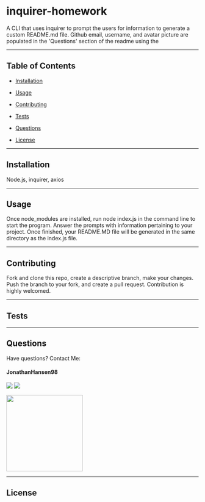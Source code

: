 # inquirer-homework

A CLI that uses inquirer to prompt the users for information to generate a custom README.md file. Github email, username, and avatar picture are populated in the 'Questions' section of the readme using the 
<hr>

## Table of Contents
    
* [Installation](#Installation)
    
* [Usage](#Usage)
    
* [Contributing](#Contributing)
    
* [Tests](#Tests)

* [Questions](#Questions)
    
* [License](#License)
<hr>

## Installation
Node.js, inquirer, axios
<hr>

## Usage
Once node_modules are installed, run node index.js in the command line to start the program. Answer the prompts with information pertaining to your project. Once finished, your README.MD file will be generated in the same directory as the index.js file.
<hr>

## Contributing 
Fork and clone this repo, create a descriptive branch, make your changes. Push the branch to your fork, and create a pull request. Contribution is highly welcomed.
<hr>

## Tests
<hr>

## Questions
 Have questions? Contact Me: 

 #### JonathanHansen98 

 <a href="https://github.com/JonathanHansen98"><img src="https://img.shields.io/static/v1?label=Contact&message=Github&color=lightgrey" /></a>
 <a href="kriah0872@gmail.com"><img src="https://img.shields.io/badge/Contact-Email%20Me!-lightgrey" /></a> 
 
<img src="https://avatars.githubusercontent.com/u/58758929?" width="200" height="200" />
<hr>


## License
